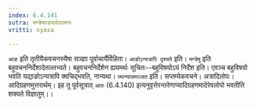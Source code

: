 ```yaml
---
index: 6.4.141
sutra: मन्त्रेष्वाङ्यादेरात्मनः
vritti: nyasa

---
```

`आङ` इति तृतीयैकवचनस्यैषा सञ्ज्ञा पूर्वाचार्यैर्विहिता। `आङोऽन्यत्रापि दृश्यते` इति। `मन्त्रेषु` इति बहुवचननिर्देशादेतल्लभ्यते। बहुवचननिर्देशेन ह्ययमर्थः सूचितः--बहुविषयोऽयं निर्देश इति। एवञ्च बहुविषयो भवति यद्याङोऽन्यत्रापि क्वचिद्भवति, नान्यथा। `त्मान्यासमञ्जत` इति। सप्तम्येकवचने। अत्रादिलोपः।
आदिग्रहणमुत्तरार्थम्। इह तु पूर्वसूत्रात् `आतः` (6.4.140) इत्यनुवृत्तेरन्तरेणाप्यादिग्रहणमादेरेवलोपो भवतीति शक्यते विज्ञातुम्।।